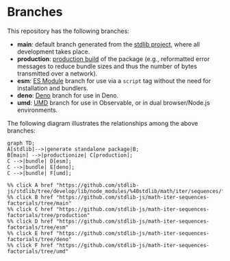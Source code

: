 <!--

@license Apache-2.0

Copyright (c) 2022 The Stdlib Authors.

Licensed under the Apache License, Version 2.0 (the "License");
you may not use this file except in compliance with the License.
You may obtain a copy of the License at

    http://www.apache.org/licenses/LICENSE-2.0

Unless required by applicable law or agreed to in writing, software
distributed under the License is distributed on an "AS IS" BASIS,
WITHOUT WARRANTIES OR CONDITIONS OF ANY KIND, either express or implied.
See the License for the specific language governing permissions and
limitations under the License.

-->

# Branches

This repository has the following branches:

-   **main**: default branch generated from the [stdlib project][stdlib-url], where all development takes place.
-   **production**: [production build][production-url] of the package (e.g., reformatted error messages to reduce bundle sizes and thus the number of bytes transmitted over a network).
-   **esm**: [ES Module][esm-url] branch for use via a `script` tag without the need for installation and bundlers.
-   **deno**: [Deno][deno-url] branch for use in Deno.
-   **umd**: [UMD][umd-url] branch for use in Observable, or in dual browser/Node.js environments.

The following diagram illustrates the relationships among the above branches:

```mermaid
graph TD;
A[stdlib]-->|generate standalone package|B;
B[main] -->|productionize| C[production];
C -->|bundle| D[esm];
C -->|bundle| E[deno];
C -->|bundle| F[umd];

%% click A href "https://github.com/stdlib-js/stdlib/tree/develop/lib/node_modules/%40stdlib/math/iter/sequences/factorials"
%% click B href "https://github.com/stdlib-js/math-iter-sequences-factorials/tree/main"
%% click C href "https://github.com/stdlib-js/math-iter-sequences-factorials/tree/production"
%% click D href "https://github.com/stdlib-js/math-iter-sequences-factorials/tree/esm"
%% click E href "https://github.com/stdlib-js/math-iter-sequences-factorials/tree/deno"
%% click F href "https://github.com/stdlib-js/math-iter-sequences-factorials/tree/umd"
```

[stdlib-url]: https://github.com/stdlib-js/stdlib/tree/develop/lib/node_modules/%40stdlib/math/iter/sequences/factorials
[production-url]: https://github.com/stdlib-js/math-iter-sequences-factorials/tree/production
[deno-url]: https://github.com/stdlib-js/math-iter-sequences-factorials/tree/deno
[umd-url]: https://github.com/stdlib-js/math-iter-sequences-factorials/tree/umd
[esm-url]: https://github.com/stdlib-js/math-iter-sequences-factorials/tree/esm